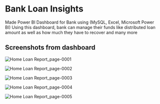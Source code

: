 # Bank Loan Insights

Made Power BI Dashboard for Bank using (MySQL, Excel, Microsoft Power BI)
Using this dashboard, bank can manage their funds like distributed loan amount as well as how much they have to recover and many more


## Screenshots from dashboard

![Home Loan Report_page-0001](https://github.com/pushpakrk/Bank-Loan-Insights/assets/93335175/012d6d4e-c7b8-4a24-9587-5041ecd530cd)

![Home Loan Report_page-0002](https://github.com/pushpakrk/Bank-Loan-Insights/assets/93335175/bdb8cf07-c7c3-4f2a-b95f-1646239d5c04)

![Home Loan Report_page-0003](https://github.com/pushpakrk/Bank-Loan-Insights/assets/93335175/164f365f-0fef-43f0-9b34-8df25be07510)

![Home Loan Report_page-0004](https://github.com/pushpakrk/Bank-Loan-Insights/assets/93335175/f6726ea0-eec3-4aac-b921-dc90292092d8)

![Home Loan Report_page-0005](https://github.com/pushpakrk/Bank-Loan-Insights/assets/93335175/94102a5b-e5b2-4645-8f57-ef02ae7d811f)

